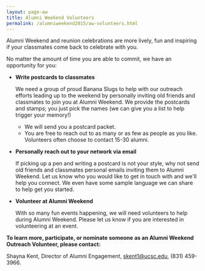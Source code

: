 ```yaml
---
layout: page-aw
title: Alumni Weekend Volunteers
permalink: /alumniweekend2015/aw-volunteers.html
---
```


Alumni Weekend and reunion celebrations are more lively, fun and inspiring if your classmates come back to celebrate with you.

No matter the amount of time you are able to commit, we have an opportunity for you:

- **Write postcards to classmates**
 
  We need a group of proud Banana Slugs to help with our outreach efforts leading up to the weekend by personally inviting old friends and classmates to join you at Alumni Weekend. We provide the postcards and stamps; you just pick the names (we can give you a list to help trigger your memory!)
  - We will send you a postcard packet. 
  - You are free to reach out to as many or as few as people as you like. Volunteers often choose to contact 15-30 alumni. 

- **Personally reach out to your network via email**
 
  If picking up a pen and writing a postcard is not your style, why not send old friends and classmates personal emails inviting them to Alumni Weekend. Let us know who you would like to get in touch with and we'll help you connect. We even have some sample language we can share to help get you started.
  
- **Volunteer at Alumni Weekend**
 
  With so many fun events happening, we will need volunteers to help during Alumni Weekend. Please let us know if you are interested in volunteering at an event.
  
**To learn more, participate, or nominate someone as an Alumni Weekend Outreach Volunteer, please contact:**

Shayna Kent, Director of Alumni Engagement, [skent1@ucsc.edu](mailto:skent1@ucsc.edu), (831) 459-3966.